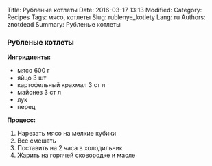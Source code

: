 Title: Рубленые котлеты
Date: 2016-03-17 13:13
Modified: 
Category: Recipes
Tags: мясо,  котлеты
Slug: rublenye_kotlety
Lang: ru
Authors: znotdead
Summary: Рубленые котлеты

### Рубленые котлеты
**Ингридиенты:**

 - мясо 600 г
 - яйцо 3 шт
 - картофельный крахмал 3 ст л
 - майонез 3 ст л
 - лук
 - перец


**Процесс:**

1. Нарезать мясо на мелкие кубики
2. Все смешать
3. Поставить на 2 часа в холодильник
4. Жарить на горячей сковородке и масле


